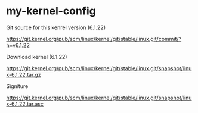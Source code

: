 # my-kernel-config

Git source for this kenrel version (6.1.22)

https://git.kernel.org/pub/scm/linux/kernel/git/stable/linux.git/commit/?h=v6.1.22

Download kernel (6.1.22)

https://git.kernel.org/pub/scm/linux/kernel/git/stable/linux.git/snapshot/linux-6.1.22.tar.gz

Signiture

https://git.kernel.org/pub/scm/linux/kernel/git/stable/linux.git/snapshot/linux-6.1.22.tar.asc
